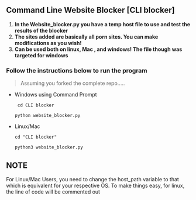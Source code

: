 ## Command Line Website Blocker [CLI blocker]
1. **In the Website_blocker.py you have a temp host file to use and test the results of the blocker**
2. **The sites added are basically all porn sites. You can make modifications as you wish!**
3. **Can be used both on linux, Mac , and windows! The file though was targeted for windows**
### Follow the instructions below to run the program
> Assuming you forked the complete repo.....

- Windows using Command Prompt
   ```command line
    cd CLI blocker 
    ```
    ```command line
    python website_blocker.py
    ```
- Linux/Mac
     ```command line
    cd "CLI blocker" 
    ```
    ```command line
    python3 website_blocker.py
    ```

## NOTE
For Linux/Mac Users, you need to change the host_path variable to that which is equivalent for your respective OS. To make things easy, for linux, the line of code will be commented out
